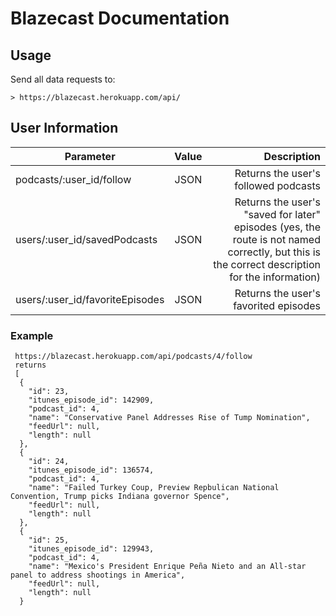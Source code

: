 # Blazecast Documentation

## Usage
Send all data requests to:

    > https://blazecast.herokuapp.com/api/

## User Information
| Parameter   |      Value      |  Description |
|----------|:-------------:|------:|
| podcasts/:user_id/follow | JSON  |  Returns the user's followed podcasts |
|users/:user_id/savedPodcasts| JSON | Returns the user's "saved for later" episodes (yes, the route is not named correctly, but this is the correct description for the information)|
|users/:user_id/favoriteEpisodes| JSON | Returns the user's favorited episodes|

### Example

     https://blazecast.herokuapp.com/api/podcasts/4/follow
     returns
     [
      {
        "id": 23,
        "itunes_episode_id": 142909,
        "podcast_id": 4,
        "name": "Conservative Panel Addresses Rise of Tump Nomination",
        "feedUrl": null,
        "length": null
      },
      {
        "id": 24,
        "itunes_episode_id": 136574,
        "podcast_id": 4,
        "name": "Failed Turkey Coup, Preview Repbulican National Convention, Trump picks Indiana governor Spence",
        "feedUrl": null,
        "length": null
      },
      {
        "id": 25,
        "itunes_episode_id": 129943,
        "podcast_id": 4,
        "name": "Mexico's President Enrique Peña Nieto and an All-star panel to address shootings in America",
        "feedUrl": null,
        "length": null
      }
